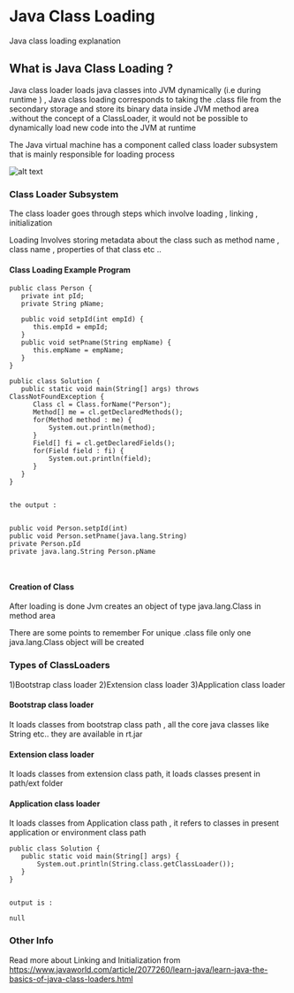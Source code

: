 # Java Class Loading

Java class loading explanation



## What is Java Class Loading ?

Java class loader loads java classes into JVM dynamically (i.e during runtime ) , Java class loading corresponds to taking the
.class file from the secondary storage and store its binary data inside JVM method area .without the  concept of a ClassLoader,
it would not be possible to dynamically load new code into the JVM at runtime

The Java virtual machine has a component called class loader subsystem that is mainly  responsible for loading process 

![alt text](https://1.bp.blogspot.com/-tLOt9nQ-0ew/V5rt9-0LzRI/AAAAAAAACjs/F8dY9wUEBeAFVlEoXiNRsKLA4nKtjYXRQCLcB/s1600/Capture.jpg)

### Class Loader Subsystem
The class loader goes through steps which involve loading , linking , initialization

Loading Involves storing metadata about the class such as 
method name ,
class name ,
properties of that class etc ..


#### Class Loading Example Program

```
public class Person {  
   private int pId;
   private String pName;
    
   public void setpId(int empId) {
      this.empId = empId;
   }
   public void setPname(String empName) {
      this.empName = empName;
   }
}
```

```
public class Solution {
   public static void main(String[] args) throws ClassNotFoundException {
      Class cl = Class.forName("Person");
      Method[] me = cl.getDeclaredMethods();
      for(Method method : me) {
          System.out.println(method);
      }
      Field[] fi = cl.getDeclaredFields();
      for(Field field : fi) {
          System.out.println(field);
      }
   }
}


```


```
the output :


public void Person.setpId(int)
public void Person.setPname(java.lang.String)
private Person.pId
private java.lang.String Person.pName



```

#### Creation of Class 
After loading is done Jvm creates an object of type java.lang.Class in method area

There are some points to remember 
For unique .class file only one java.lang.Class object will be created 

### Types of ClassLoaders

1)Bootstrap class loader
2)Extension class loader
3)Application class loader
#### Bootstrap class loader 

It loads classes from bootstrap class path , all the core java classes like String etc..
they are available in rt.jar



#### Extension class loader

It loads classes from extension class path, it loads classes present in path/ext folder


#### Application class loader
It loads classes from Application class path , it refers to classes in present application or environment class path


```
public class Solution {
   public static void main(String[] args) {
       System.out.println(String.class.getClassLoader());
   }
}
```
```

output is : 

null

```


### Other Info
Read more about Linking and  Initialization from 
https://www.javaworld.com/article/2077260/learn-java/learn-java-the-basics-of-java-class-loaders.html